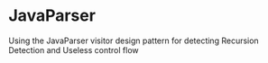 # JavaParser
Using the JavaParser visitor design pattern for detecting Recursion Detection and Useless control flow
